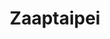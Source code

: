 ---
title: "Zaaptaipei"
description: "Zaaptaipei"
layout: shop
keywords:
  - 美食競賽
  - 台灣美食
  - 美食精選
datePublished: "2025-06-30"
dateModified: "2025-07-04"
city: "台北市"
district: "信義區"
address: "110台北市信義區吳興街345巷6號"
phone: "0227201148"
geo: "25.02675105456895, 121.56631872872735"
google_map: "https://maps.app.goo.gl/wDBuepocW8tyz51E9"
footinder: "https://footinder.com.tw/%e5%8f%b0%e5%8c%97%e5%b8%82%e4%bf%a1%e7%be%a9%e5%8d%80/168894/"
official: "https://www.facebook.com/zaaptaipei"
award:
  - name: "500盤"
    year: "2024"
    entries:
      - dishes:
          - "香料炸雞翅"

---